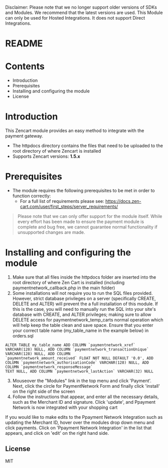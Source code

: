 Disclaimer: Please note that we no longer support older versions of SDKs and Modules. We recommend that the latest versions are used. This Module can only be used for Hosted Integrations. It does not support Direct Integrations.

# README

# Contents

- Introduction
- Prerequisites
- Installing and configuring the module
- License

# Introduction

This Zencart module provides an easy method to integrate with the payment gateway.
 - The httpdocs directory contains the files that need to be uploaded to the root directory of where Zencart is installed
 - Supports Zencart versions: **1.5.x**

# Prerequisites

- The module requires the following prerequisites to be met in order to function correctly:
    - For a full list of requirements please see: https://docs.zen-cart.com/user/first_steps/server_requirements/

> Please note that we can only offer support for the module itself. While every effort has been made to ensure the payment module is complete and bug free, we cannot guarantee normal functionality if unsupported changes are made.

# Installing and configuring the module

1. Make sure that all files inside the httpdocs folder are inserted into the root directory of where Zen Cart is installed (including paymentnetwork_callback.php in the main folder)
2. Some installations will not require you to run the SQL files provided. However, strict database privileges on a server (specifically CREATE, DELETE and ALTER) will prevent the a full installation of this module. If this is the case, you will need to manually run the SQL into your site's database with CREATE, and ALTER privileges; making sure to allow DELETE access for paymentnetwork_temp_carts normal operation which will help keep the table clean and save space. Ensure that you enter your correct table name (my_table_name in the example below) in orders.sql

```
ALTER TABLE my_table_name ADD COLUMN `paymentnetwork_xref` VARCHAR(128) NULL, ADD COLUMN `paymentnetwork_transactionUnique` VARCHAR(128) NULL, ADD COLUMN
`paymentnetwork_amount_received` FLOAT NOT NULL DEFAULT '0.0', ADD COLUMN `paymentnetwork_authorisationCode` VARCHAR(128) NULL, ADD COLUMN `paymentnetwork_responseMessage`
TEXT NULL, ADD COLUMN `paymentnetwork_lastAction` VARCHAR(32) NULL
```

3. Mouseover the "Modules" link in the top menu and click 'Payment'. Next, click the circle for PaymentNetwork Form and finally click 'install' on the right side of the screen
4. Follow the instructions that appear, and enter all the necessary details, such as the Merchant ID and signature. Click 'update', and Ppayment Network is now integrated with your shopping cart

If you would like to make edits to the Ppayment Network Integration such as updating the Merchant ID, hover over the modules drop down menu and click payments. Click on 'Ppayment Network Integration' in the list that appears, and click on 'edit' on the right hand side.

License
----
MIT
